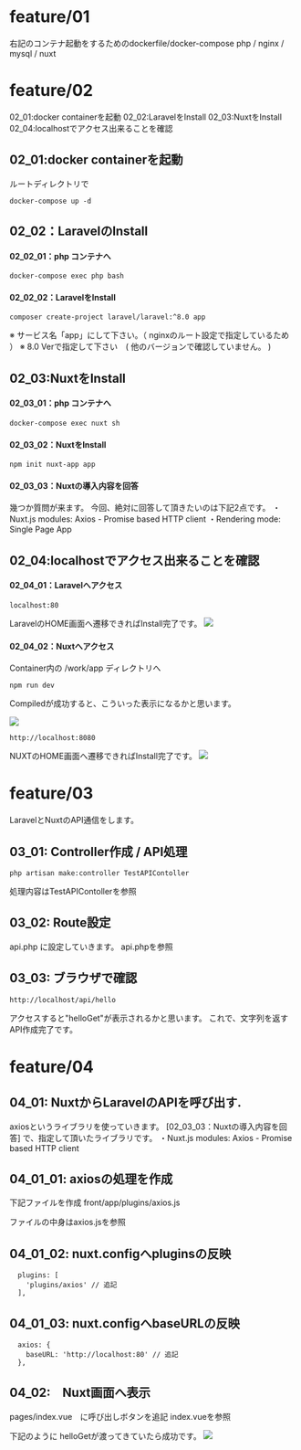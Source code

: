 # feature/01
右記のコンテナ起動をするためのdockerfile/docker-compose
php / nginx / mysql / nuxt 

# feature/02
02_01:docker containerを起動
02_02:LaravelをInstall
02_03:NuxtをInstall
02_04:localhostでアクセス出来ることを確認

## 02_01:docker containerを起動
ルートディレクトリで
```
docker-compose up -d
```
## 02_02：LaravelのInstall
#### 02_02_01：php コンテナへ
```
docker-compose exec php bash
```

#### 02_02_02：LaravelをInstall
```
composer create-project laravel/laravel:^8.0 app
```
※ サービス名「app」にして下さい。（ nginxのルート設定で指定しているため ）
※ 8.0 Verで指定して下さい　( 他のバージョンで確認していません。 )

## 02_03:NuxtをInstall

#### 02_03_01：php コンテナへ
```
docker-compose exec nuxt sh
```

#### 02_03_02：NuxtをInstall
```
npm init nuxt-app app
```

#### 02_03_03：Nuxtの導入内容を回答
幾つか質問が来ます。
今回、絶対に回答して頂きたいのは下記2点です。
・Nuxt.js modules: Axios - Promise based HTTP client
・Rendering mode: Single Page App

## 02_04:localhostでアクセス出来ることを確認

#### 02_04_01：Laravelへアクセス
```
localhost:80
```

LaravelのHOME画面へ遷移できればInstall完了です。
<img src="https://user-images.githubusercontent.com/46374808/169027633-c4090d7b-f584-4454-bd96-6e41c8a24f70.png">

#### 02_04_02：Nuxtへアクセス
Container内の /work/app ディレクトリへ

```
npm run dev
```
Compiledが成功すると、こういった表示になるかと思います。

<img src="https://user-images.githubusercontent.com/46374808/169027860-b13386ac-fa8a-42cb-a615-8d00674d7495.png">


```
http://localhost:8080
```

NUXTのHOME画面へ遷移できればInstall完了です。
<img src="https://user-images.githubusercontent.com/46374808/169027843-3b341e2e-9b36-4942-974b-81f1c1e12779.png
">

# feature/03
LaravelとNuxtのAPI通信をします。

## 03_01: Controller作成 / API処理

```
php artisan make:controller TestAPIContoller
```
処理内容はTestAPIContollerを参照

## 03_02: Route設定

api.php に設定していきます。
api.phpを参照

## 03_03: ブラウザで確認
```
http://localhost/api/hello
```

アクセスすると"helloGet"が表示されるかと思います。
これで、文字列を返すAPI作成完了です。

# feature/04

## 04_01: NuxtからLaravelのAPIを呼び出す.

axiosというライブラリを使っていきます。
[02_03_03：Nuxtの導入内容を回答] で、指定して頂いたライブラリです。
・Nuxt.js modules: Axios - Promise based HTTP client

## 04_01_01: axiosの処理を作成

下記ファイルを作成
front/app/plugins/axios.js

ファイルの中身はaxios.jsを参照

## 04_01_02: nuxt.configへpluginsの反映

```
  plugins: [
    'plugins/axios' // 追記
  ],
```

## 04_01_03: nuxt.configへbaseURLの反映

```
  axios: {
    baseURL: 'http://localhost:80' // 追記
  },
```

## 04_02:　Nuxt画面へ表示

pages/index.vue　に呼び出しボタンを追記
index.vueを参照

下記のように helloGetが渡ってきていたら成功です。
<img src="https://user-images.githubusercontent.com/46374808/169037340-38c5bb3c-0861-48d8-b464-1a490b75a199.png
">




